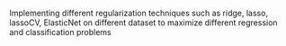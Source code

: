 Implementing different regularization techniques such as ridge, lasso, lassoCV, ElasticNet on different dataset to maximize different regression and classification problems
